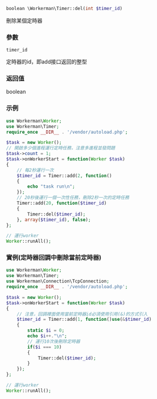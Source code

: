 ```php
boolean \Workerman\Timer::del(int $timer_id)
```
刪除某個定時器

### 參數
 ``` timer_id ```

定時器的id，即add接口返回的整型

### 返回值
boolean


### 示例
```php
use Workerman\Worker;
use Workerman\Timer;
require_once __DIR__ . '/vendor/autoload.php';

$task = new Worker();
// 開啟多少個進程運行定時任務，注意多進程並發問題
$task->count = 1;
$task->onWorkerStart = function(Worker $task)
{
    // 每2秒運行一次
    $timer_id = Timer::add(2, function()
    {
        echo "task run\n";
    });
    // 20秒後運行一個一次性任務，刪除2秒一次的定時任務
    Timer::add(20, function($timer_id)
    {
        Timer::del($timer_id);
    }, array($timer_id), false);
};

// 運行worker
Worker::runAll();
```

### 實例(定時器回調中刪除當前定時器)
```php
use Workerman\Worker;
use Workerman\Timer;
use Workerman\Connection\TcpConnection;
require_once __DIR__ . '/vendor/autoload.php';

$task = new Worker();
$task->onWorkerStart = function(Worker $task)
{
    // 注意，回調裡面使用當前定時器id必須使用引用(&)的方式引入
    $timer_id = Timer::add(1, function()use(&$timer_id)
    {
        static $i = 0;
        echo $i++."\n";
        // 運行10次後刪除定時器
        if($i === 10)
        {
            Timer::del($timer_id);
        }
    });
};

// 運行worker
Worker::runAll();
```
